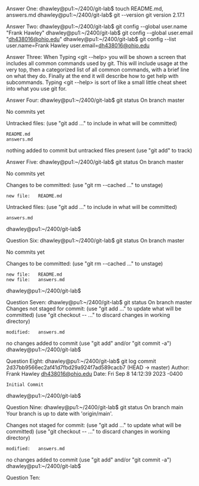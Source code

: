 Answer One:
dhawley@pu1:~/2400/git-lab$ touch README.md, answers.md
dhawley@pu1:~/2400/git-lab$ git --version
git version 2.17.1

Answer Two:
dhawley@pu1:~/2400/git-lab$ git config --global user.name "Frank Hawley"
dhawley@pu1:~/2400/git-lab$ git config --global user.email "dh438016@ohio.edu"
dhawley@pu1:~/2400/git-lab$ git config --list
user.name=Frank Hawley
user.email=dh438016@ohio.edu


Answer Three:
When Typing <git --help> you will be shown a screen that includes all common commands used by git.
This will include usage at the very top, then a categorized list of all common commands, with a brief line on what they do.
Finally at the end it will describe how to get help with subcommands. Typing <git --help> is sort of like a small little cheat sheet into what you use git for.

Answer Four:
dhawley@pu1:~/2400/git-lab$ git status
On branch master

No commits yet

Untracked files:
  (use "git add <file>..." to include in what will be committed)

	README.md
	answers.md

nothing added to commit but untracked files present (use "git add" to track)

Answer Five:
dhawley@pu1:~/2400/git-lab$ git status
On branch master

No commits yet

Changes to be committed:
  (use "git rm --cached <file>..." to unstage)

	new file:   README.md

Untracked files:
  (use "git add <file>..." to include in what will be committed)

	answers.md

dhawley@pu1:~/2400/git-lab$

Question Six:
dhawley@pu1:~/2400/git-lab$ git status
On branch master

No commits yet

Changes to be committed:
  (use "git rm --cached <file>..." to unstage)

	new file:   README.md
	new file:   answers.md

dhawley@pu1:~/2400/git-lab$ 

Question Seven:
dhawley@pu1:~/2400/git-lab$ git status
On branch master
Changes not staged for commit:
  (use "git add <file>..." to update what will be committed)
  (use "git checkout -- <file>..." to discard changes in working directory)

	modified:   answers.md

no changes added to commit (use "git add" and/or "git commit -a")
dhawley@pu1:~/2400/git-lab$ 

Question Eight:
dhawley@pu1:~/2400/git-lab$ git log
commit 2d37bb9566ec2af41d7fbd29a924f7ad589cacb7 (HEAD -> master)
Author: Frank Hawley <dh438016@ohio.edu>
Date:   Fri Sep 8 14:12:39 2023 -0400

    Initial Commit
dhawley@pu1:~/2400/git-lab$ 

Question Nine:
dhawley@pu1:~/2400/git-lab$ git status
On branch main
Your branch is up to date with 'origin/main'.

Changes not staged for commit:
  (use "git add <file>..." to update what will be committed)
  (use "git checkout -- <file>..." to discard changes in working directory)

	modified:   answers.md

no changes added to commit (use "git add" and/or "git commit -a")
dhawley@pu1:~/2400/git-lab$ 

Question Ten:
 
